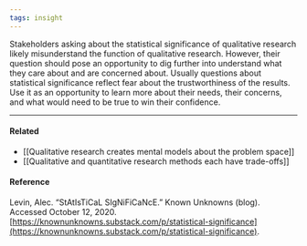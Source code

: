 ```yaml
---
tags: insight
---
```


Stakeholders asking about the statistical significance of qualitative research
likely misunderstand the function of qualitative research. However, their
question should pose an opportunity to dig further into understand what they
care about and are concerned about. Usually questions about statistical
significance reflect fear about the trustworthiness of the results. Use it as an
opportunity to learn more about their needs, their concerns, and what would need
to be true to win their confidence.

---

#### Related

- [[Qualitative research creates mental models about the problem space]]
- [[Qualitative and quantitative research methods each have trade-offs]]

#### Reference

Levin, Alec. “StAtIsTiCaL SIgNiFiCaNcE.” Known Unknowns (blog). Accessed October
12, 2020.
[https://knownunknowns.substack.com/p/statistical-significance](https://knownunknowns.substack.com/p/statistical-significance).
